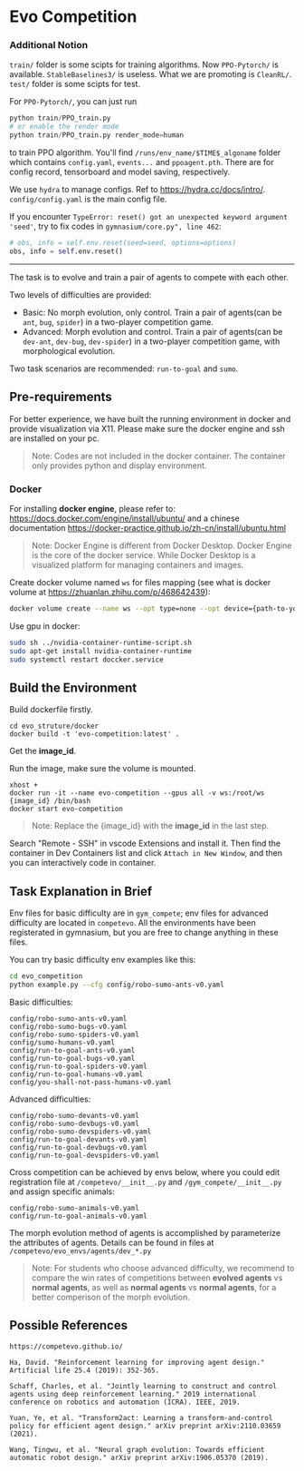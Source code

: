 # Evo Competition

### Additional Notion

`train/` folder is some scipts for training algorithms. 
Now `PPO-Pytorch/` is available. `StableBaselines3/` is useless.
What we are promoting is `CleanRL/`.
`test/` folder is some scipts for test.

For `PPO-Pytorch/`, you can just run 

```python
python train/PPO_train.py
# or enable the render mode
python train/PPO_train.py render_mode=human 
```

to train PPO algorithm. You'll find `/runs/env_name/$TIME$_algoname` folder which contains `config.yaml`, `events...` and `ppoagent.pth`. There are for config record, tensorboard and model saving, respectively.

We use `hydra` to manage configs. Ref to https://hydra.cc/docs/intro/. `config/config.yaml` is the main config file.

If you encounter `TypeError: reset() got an unexpected keyword argument 'seed'`, try to fix codes in `gymnasium/core.py", line 462`:

```python
# obs, info = self.env.reset(seed=seed, options=options)
obs, info = self.env.reset()
```

---

The task is to evolve and train a pair of agents to compete with each other.

Two levels of difficulties are provided:
- Basic: No morph evolution, only control. Train a pair of agents(can be $\texttt{ant}$, $\texttt{bug}$, $\texttt{spider}$) in a two-player competition game.
- Advanced: Morph evolution and control. Train a pair of agents(can be $\texttt{dev-ant}$, $\texttt{dev-bug}$, $\texttt{dev-spider}$) in a two-player competition game, with morphological evolution.

Two task scenarios are recommended: $\texttt{run-to-goal}$ and $\texttt{sumo}$.

## Pre-requirements
For better experience, we have built the running environment in docker and provide visualization via X11. Please make sure the docker engine and ssh are installed on your pc. 

> Note: Codes are not included in the docker container. The container only provides python and display environment.

### Docker
For installing **docker engine**, please refer to: https://docs.docker.com/engine/install/ubuntu/ and a chinese documentation https://docker-practice.github.io/zh-cn/install/ubuntu.html

> Note: Docker Engine is different from Docker Desktop. Docker Engine is the core of the docker service. While Docker Desktop is a visualized platform for managing containers and images.

Create docker volume named `ws` for files mapping (see what is docker volume at https://zhuanlan.zhihu.com/p/468642439):

```bash
docker volume create --name ws --opt type=none --opt device={path-to-your-code-folder} --opt o=bind
```

Use gpu in docker:
```bash
sudo sh ../nvidia-container-runtime-script.sh
sudo apt-get install nvidia-container-runtime
sudo systemctl restart doccker.service
```


## Build the Environment
Build dockerfile firstly.
```
cd evo_struture/docker
docker build -t 'evo-competition:latest' . 
```
Get the **image_id**.

Run the image, make sure the volume is mounted.
```
xhost +
docker run -it --name evo-competition --gpus all -v ws:/root/ws {image_id} /bin/bash
docker start evo-competition
```
> Note: Replace the {image_id} with the **image_id** in the last step.

Search "Remote - SSH" in vscode Extensions and install it. Then find the container in Dev Containers list and click `Attach in New Window`, and then you can interactively code in container.

## Task Explanation in Brief
Env files for basic difficulty are in `gym_compete`; env files for advanced difficulty are located in `competevo`. All the environments have been registerated in gymnasium, but you are free to change anything in these files.

You can try basic difficulty env examples like this:
```bash
cd evo_competition
python example.py --cfg config/robo-sumo-ants-v0.yaml
```
Basic difficulties:
```
config/robo-sumo-ants-v0.yaml
config/robo-sumo-bugs-v0.yaml
config/robo-sumo-spiders-v0.yaml
config/sumo-humans-v0.yaml
config/run-to-goal-ants-v0.yaml
config/run-to-goal-bugs-v0.yaml
config/run-to-goal-spiders-v0.yaml
config/run-to-goal-humans-v0.yaml
config/you-shall-not-pass-humans-v0.yaml
```
Advanced difficulties:
```
config/robo-sumo-devants-v0.yaml
config/robo-sumo-devbugs-v0.yaml
config/robo-sumo-devspiders-v0.yaml
config/run-to-goal-devants-v0.yaml
config/run-to-goal-devbugs-v0.yaml
config/run-to-goal-devspiders-v0.yaml
```
Cross competition can be achieved by envs below, where you could edit registration file at `/competevo/__init__.py` and `/gym_compete/__init__.py` and assign specific animals:
```
config/robo-sumo-animals-v0.yaml
config/run-to-goal-animals-v0.yaml
```

The morph evolution method of agents is accomplished by parameterize the attributes of agents. Details can be found in files at `/competevo/evo_envs/agents/dev_*.py`

> Note: For students who choose advanced difficulty, we recommend to compare the win rates of competitions between **evolved agents** vs **normal agents**, as well as **normal agents** vs **normal agents**, for a better comperison of the morph evolution.

## Possible References
```
https://competevo.github.io/

Ha, David. "Reinforcement learning for improving agent design." Artificial life 25.4 (2019): 352-365.

Schaff, Charles, et al. "Jointly learning to construct and control agents using deep reinforcement learning." 2019 international conference on robotics and automation (ICRA). IEEE, 2019.

Yuan, Ye, et al. "Transform2act: Learning a transform-and-control policy for efficient agent design." arXiv preprint arXiv:2110.03659 (2021).

Wang, Tingwu, et al. "Neural graph evolution: Towards efficient automatic robot design." arXiv preprint arXiv:1906.05370 (2019).
```